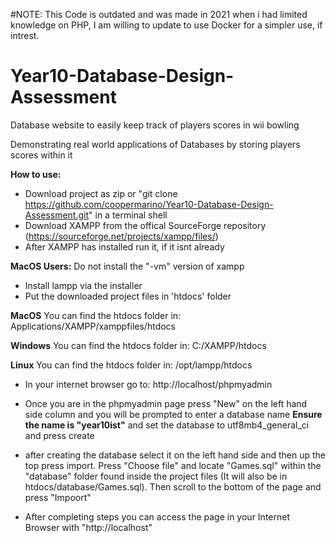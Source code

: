 #NOTE: This Code is outdated and was made in 2021 when i had limited knowledge on PHP, I am willing to update to use Docker for a simpler use, if intrest.

# Year10-Database-Design-Assessment

Database website to easily keep track of players scores in wii bowling

Demonstrating real world applications of Databases by storing players scores within it

**How to use:**

- Download project as zip or "git clone https://github.com/coopermarino/Year10-Database-Design-Assessment.git" in a terminal shell
- Download XAMPP from the offical SourceForge repository (https://sourceforge.net/projects/xampp/files/)
- After XAMPP has installed run it, if it isnt already

**MacOS Users:**
Do not install the "-vm" version of xampp

- Install lampp via the installer
- Put the downloaded project files in 'htdocs' folder

**MacOS**
You can find the htdocs folder in:
  Applications/XAMPP/xamppfiles/htdocs
  
**Windows**
You can find the htdocs folder in:
  C:/XAMPP/htdocs
  
**Linux**
You can find the htdocs folder in:
  /opt/lampp/htdocs


- In your internet browser go to:
  http://localhost/phpmyadmin
  
- Once you are in the phpmyadmin page press "New" on the left hand side column and you will be prompted to enter a database name **Ensure the name is "year10ist"** and set the database to utf8mb4_general_ci and press create

- after creating the database select it on the left hand side and then up the top press import. Press "Choose file" and locate "Games.sql" within the "database" folder found inside the project files (It will also be in htdocs/database/Games.sql). Then scroll to the bottom of the page and press "Impoort"

- After completing steps you can access the page in your Internet Browser with "http://localhost"
